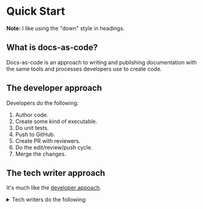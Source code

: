 # Quick Start

**Note:** I like using the "down" style in headings.

## What is docs-as-code?
Docs-as-code is an approach to writing and publishing documentation with the same tools and processes developers use to create code. 

## The developer approach

Developers do the following:
1. Author code.
2. Create some kind of executable.
3. Do unit tests.
4. Push to GitHub.
5. Create PR with reviewers.
6. Do the edit/review/push cycle.
7. Merge the changes.

## The tech writer approach

It's much like the [developer appoach](#The-Developer-approach).

<details>
  <summary>Tech writers do the following:</summary>
  
 1. Author documentation. 
  
 2. Push to GitHub.
  
 3. Create a PR with reviewers.
  
 4. Do the edit/revise/push cycle.
  
 5. Merge changes.

 </details>

